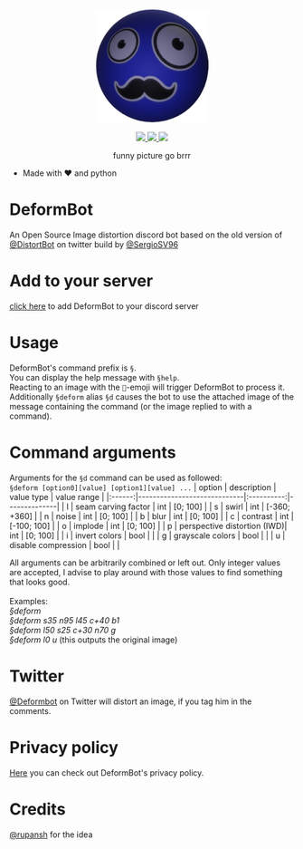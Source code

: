 <p align="center">
  <img width="200" src="misc/DeformBot_logo_500_transparent.png">
</p>

<p align="center">
  <a href="https://discord.com/oauth2/authorize?client_id=971742838024978463&permissions=140660558912&scope=bot">
    <img src="https://img.shields.io/badge/Add to your server-7289DA?style=flat&logo=discord&logoColor=white">
  </a>
  <a href="https://twitter.com/DeformBot">
    <img src="https://img.shields.io/badge/@DeformBot-1DA1F2?style=flat&logo=twitter&logoColor=white">
  </a>
  <a href="https://bjarne.dev">
    <img src="https://img.shields.io/badge/bjarne.dev-ttf?style=flat&logo=devdotto&logoColor=white"/>
  </a>
  <br>
</p>

<p align="center">funny picture go brrr</p>

- Made with ❤️ and python

# DeformBot
An Open Source Image distortion discord bot based on the old version of [@DistortBot](https://twitter.com/DistortBot) on twitter build by [@SergioSV96](https://github.com/SergioSV96)

# Add to your server
[click here](https://discord.com/oauth2/authorize?client_id=971742838024978463&permissions=140660558912&scope=bot) to add DeformBot to your discord server

# Usage
DeformBot's command prefix is `§`.\
You can display the help message with `§help`.\
Reacting to an image with the `🤖`-emoji will trigger DeformBot to process it.\
Additionally `§deform` alias `§d` causes the bot to use the attached image of the message containing the command (or the image replied to with a command).

# Command arguments
Arguments for the `§d` command can be used as followed:\
`§deform [option0][value] [option1][value] ...`
| option | description                 | value type | value range  |
|:------:|-----------------------------|:----------:|--------------|
| l      | seam carving factor         | int        | [0; 100]     |
| s      | swirl                       | int        | [-360; +360] |
| n      | noise                       | int        | [0; 100]     |
| b      | blur                        | int        | [0; 100]     |
| c      | contrast                    | int        | [-100; 100]  |
| o      | implode                     | int        | [0; 100]     |
| p      | perspective distortion (IWD)| int        | [0; 100]     |
| i      | invert colors               | bool       |              |
| g      | grayscale colors            | bool       |              |
| u      | disable compression         | bool       |              |

All arguments can be arbitrarily combined or left out.
Only integer values are accepted, I advise to play around with those values to find something that looks good.\
\
Examples:\
_§deform_\
_§deform s35 n95 l45 c+40 b1_\
_§deform l50 s25 c+30 n70 g_\
_§deform l0 u_ (this outputs the original image)

# Twitter
[@Deformbot](https://twitter.com) on Twitter will distort an image, if you tag him in the comments.

# Privacy policy
[Here](https://github.com/bj4rnee/DeformBot/blob/main/misc/PRIVACY.md) you can check out DeformBot's privacy policy.

# Credits
[@rupansh](https://github.com/rupansh) for the idea
